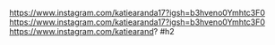 https://www.instagram.com/katiearanda17?igsh=b3hveno0Ymhtc3F0 https://www.instagram.com/katiearanda17?igsh=b3hveno0Ymhtc3F0 https://www.instagram.com/katiearand?
#h2

